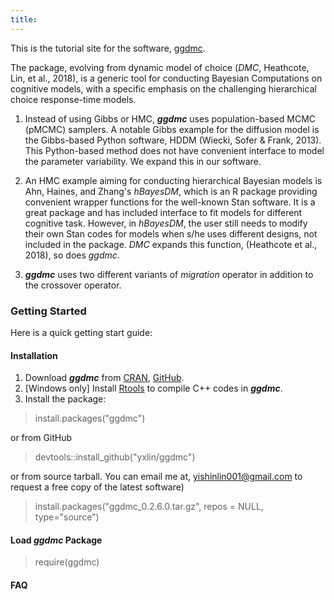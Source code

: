 ```yaml
---
title: 
---
```

This is the tutorial site for the software, [ggdmc](https://github.com/yxlin/ggdmc/).

The package, evolving from dynamic model of choice (_DMC_,
Heathcote, Lin, et al., 2018), is a generic tool for conducting Bayesian Computations 
on cognitive models, with a specific emphasis on the challenging hierarchical
choice response-time models.

1. Instead of using Gibbs or HMC, **_ggdmc_** uses population-based MCMC (pMCMC) 
samplers. A notable Gibbs example for the diffusion model is the Gibbs-based
Python software, HDDM (Wiecki, Sofer & Frank, 2013). This Python-based method
does not have convenient interface to model the parameter variability. We expand
this in our software.

2. An HMC example aiming for conducting hierarchical Bayesian models is Ahn, Haines,
and Zhang's _hBayesDM_, which is an R package providing convenient wrapper functions
for the well-known Stan software. It is a great package and has included interface to
fit models for different cognitive task.  However, in _hBayesDM_, the user still needs
to modify their own Stan codes for models when s/he uses different designs, not included
in the package.  _DMC_ expands this function, (Heathcote et al., 2018), so does _ggdmc_.

3. **_ggdmc_** uses two different variants of _migration_ operator in addition to
the crossover operator.

### Getting Started

Here is a quick getting start guide:

#### Installation

1. Download **_ggdmc_** from [CRAN](https://cran.r-project.org/web/packages/ggdmc/index.html),
[GitHub](https://github.com/yxlin/ggdmc).
2. [Windows only] Install [Rtools](https://cran.r-project.org/bin/windows/Rtools/) to compile
C++ codes in **_ggdmc_**.
3. Install the package:

> install.packages("ggdmc")

or from GitHub 

> devtools::install_github("yxlin/ggdmc")

or from source tarball. You can email me at, <yishinlin001@gmail.com>
to request a free copy of the latest software)

> install.packages("ggdmc_0.2.6.0.tar.gz", repos = NULL, type="source")

#### Load _ggdmc_ Package

> require(ggdmc)

#### FAQ







